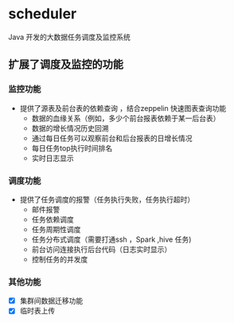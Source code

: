 # scheduler
Java 开发的大数据任务调度及监控系统


## 扩展了调度及监控的功能
### 监控功能
- 提供了源表及前台表的依赖查询 ，结合zeppelin 快速图表查询功能
  - 数据的血缘关系（例如，多少个前台报表依赖于某一后台表）
  - 数据的增长情况历史回溯
  - 通过每日任务可以观察前台和后台报表的日增长情况
  - 每日任务top执行时间排名
  - 实时日志显示
### 调度功能
- 提供了任务调度的报警（任务执行失败，任务执行超时）
  - 邮件报警
  - 任务依赖调度
  - 任务周期性调度
  - 任务分布式调度（需要打通ssh ，Spark ,hive 任务)
  - 前台访问连接执行后台代码（日志实时显示）
  - 控制任务的并发度
### 其他功能
- [x] 集群间数据迁移功能
- [x] 临时表上传

